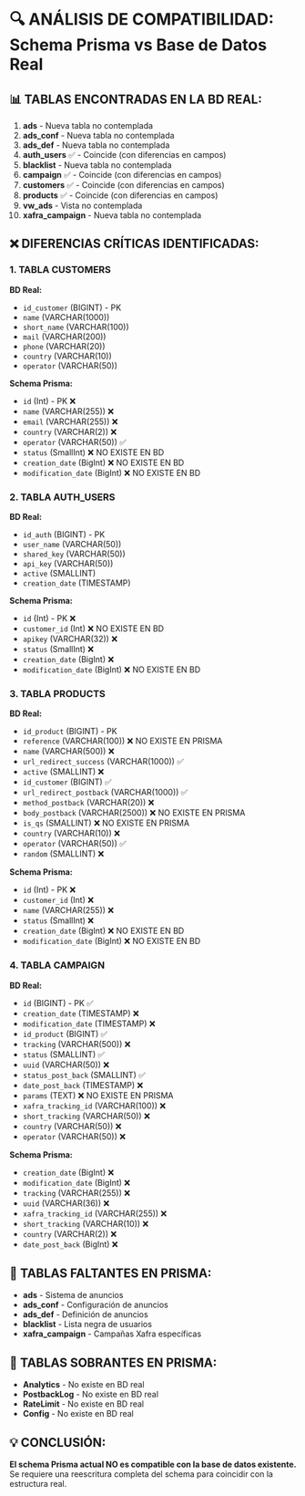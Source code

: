 # 🔍 ANÁLISIS DE COMPATIBILIDAD: Schema Prisma vs Base de Datos Real

## 📊 TABLAS ENCONTRADAS EN LA BD REAL:
1. **ads** - Nueva tabla no contemplada
2. **ads_conf** - Nueva tabla no contemplada  
3. **ads_def** - Nueva tabla no contemplada
4. **auth_users** ✅ - Coincide (con diferencias en campos)
5. **blacklist** - Nueva tabla no contemplada
6. **campaign** ✅ - Coincide (con diferencias en campos)
7. **customers** ✅ - Coincide (con diferencias en campos)
8. **products** ✅ - Coincide (con diferencias en campos)
9. **vw_ads** - Vista no contemplada
10. **xafra_campaign** - Nueva tabla no contemplada

## ❌ DIFERENCIAS CRÍTICAS IDENTIFICADAS:

### 1. **TABLA CUSTOMERS**
**BD Real:**
- `id_customer` (BIGINT) - PK
- `name` (VARCHAR(1000))
- `short_name` (VARCHAR(100))
- `mail` (VARCHAR(200))
- `phone` (VARCHAR(20))
- `country` (VARCHAR(10))
- `operator` (VARCHAR(50))

**Schema Prisma:**
- `id` (Int) - PK ❌
- `name` (VARCHAR(255)) ❌
- `email` (VARCHAR(255)) ❌ 
- `country` (VARCHAR(2)) ❌
- `operator` (VARCHAR(50)) ✅
- `status` (SmallInt) ❌ NO EXISTE EN BD
- `creation_date` (BigInt) ❌ NO EXISTE EN BD
- `modification_date` (BigInt) ❌ NO EXISTE EN BD

### 2. **TABLA AUTH_USERS**
**BD Real:**
- `id_auth` (BIGINT) - PK
- `user_name` (VARCHAR(50))
- `shared_key` (VARCHAR(50))
- `api_key` (VARCHAR(50))
- `active` (SMALLINT)
- `creation_date` (TIMESTAMP)

**Schema Prisma:**
- `id` (Int) - PK ❌
- `customer_id` (Int) ❌ NO EXISTE EN BD
- `apikey` (VARCHAR(32)) ❌ 
- `status` (SmallInt) ❌ 
- `creation_date` (BigInt) ❌
- `modification_date` (BigInt) ❌ NO EXISTE EN BD

### 3. **TABLA PRODUCTS**
**BD Real:**
- `id_product` (BIGINT) - PK
- `reference` (VARCHAR(100)) ❌ NO EXISTE EN PRISMA
- `name` (VARCHAR(500)) ❌
- `url_redirect_success` (VARCHAR(1000)) ✅
- `active` (SMALLINT) ❌ 
- `id_customer` (BIGINT) ✅
- `url_redirect_postback` (VARCHAR(1000)) ✅
- `method_postback` (VARCHAR(20)) ❌
- `body_postback` (VARCHAR(2500)) ❌ NO EXISTE EN PRISMA
- `is_qs` (SMALLINT) ❌ NO EXISTE EN PRISMA
- `country` (VARCHAR(10)) ❌
- `operator` (VARCHAR(50)) ✅
- `random` (SMALLINT) ❌

**Schema Prisma:**
- `id` (Int) - PK ❌
- `customer_id` (Int) ❌
- `name` (VARCHAR(255)) ❌
- `status` (SmallInt) ❌ 
- `creation_date` (BigInt) ❌ NO EXISTE EN BD
- `modification_date` (BigInt) ❌ NO EXISTE EN BD

### 4. **TABLA CAMPAIGN**
**BD Real:**
- `id` (BIGINT) - PK ✅
- `creation_date` (TIMESTAMP) ❌ 
- `modification_date` (TIMESTAMP) ❌
- `id_product` (BIGINT) ✅
- `tracking` (VARCHAR(500)) ❌
- `status` (SMALLINT) ✅
- `uuid` (VARCHAR(50)) ❌
- `status_post_back` (SMALLINT) ✅
- `date_post_back` (TIMESTAMP) ❌
- `params` (TEXT) ❌ NO EXISTE EN PRISMA
- `xafra_tracking_id` (VARCHAR(100)) ❌
- `short_tracking` (VARCHAR(50)) ❌
- `country` (VARCHAR(50)) ❌
- `operator` (VARCHAR(50)) ❌

**Schema Prisma:**
- `creation_date` (BigInt) ❌
- `modification_date` (BigInt) ❌
- `tracking` (VARCHAR(255)) ❌
- `uuid` (VARCHAR(36)) ❌
- `xafra_tracking_id` (VARCHAR(255)) ❌
- `short_tracking` (VARCHAR(10)) ❌
- `country` (VARCHAR(2)) ❌
- `date_post_back` (BigInt) ❌

## 🚨 TABLAS FALTANTES EN PRISMA:
- **ads** - Sistema de anuncios
- **ads_conf** - Configuración de anuncios
- **ads_def** - Definición de anuncios
- **blacklist** - Lista negra de usuarios
- **xafra_campaign** - Campañas Xafra específicas

## 🚨 TABLAS SOBRANTES EN PRISMA:
- **Analytics** - No existe en BD real
- **PostbackLog** - No existe en BD real
- **RateLimit** - No existe en BD real
- **Config** - No existe en BD real

## 💡 CONCLUSIÓN:
**El schema Prisma actual NO es compatible con la base de datos existente.**
Se requiere una reescritura completa del schema para coincidir con la estructura real.